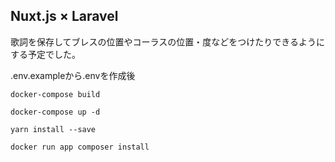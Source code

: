 ## Nuxt.js × Laravel

歌詞を保存してブレスの位置やコーラスの位置・度などをつけたりできるようにする予定でした。

.env.exampleから.envを作成後

```docker-compose build```

```docker-compose up -d```

```yarn install --save```

```docker run app composer install```
